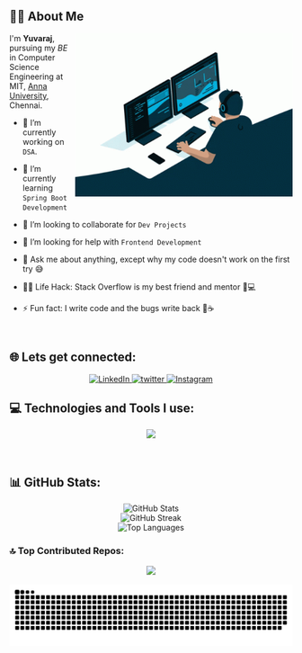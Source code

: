 <!-- ======================= ABOUT ME ======================= -->
## 👨‍💻 About Me

<img src="./coding.gif" height="290px" align="right" />

I'm **Yuvaraj**, pursuing my _BE_ in Computer Science Engineering at MIT, [Anna University](https://www.annauniv.edu/), Chennai.

- 🔭 I’m currently working on `DSA`.

- 🌱 I’m currently learning `Spring Boot Development`

- 👯 I’m looking to collaborate for `Dev Projects`

- 🤔 I’m looking for help with `Frontend Development`

- 💬 Ask me about anything, except why my code doesn't work on the first try 😅

- 👨‍💻  Life Hack: Stack Overflow is my best friend and mentor 🤝💻

- ⚡  Fun fact: I write code and the bugs write back 🐞☕

<br>

<!-- ======================= CONNECT WITH ME ======================= -->
## 🌐 Lets get connected:
<p align="center">
  <a href="https://linkedin.com/in/yuvaraj2806" target="blank">
    <img src="https://img.icons8.com/fluency/48/linkedin.png" width="30" alt="LinkedIn"/>
  </a>
  <a href="https://x.com/Yuvi_0x11" target="blank">
    <img src="https://img.icons8.com/fluency/48/twitter.png" width="30" alt="twitter"/>
  </a>
  <a href="https://instagram.com/yuviiii.b" target="blank">
    <img src="https://img.icons8.com/fluency/48/instagram-new.png" width="30" alt="Instagram"/>
  </a>
</p>

<!-- ======================= TECH STACK ======================= -->
## 💻 Technologies and Tools I use:
<p align="center">
  <a href="https://skillicons.dev">
    <img src="https://skillicons.dev/icons?i=java,c,cpp,python,spring,mysql,sqlite,mongodb,flask,html,css,bash,md,linux,git,github,githubactions,vscode,idea,postman&perline=10" />
  </a>
</p>
<br>

<!-- ======================= GITHUB STATS ======================= -->
## 📊 GitHub Stats:
<p align="center">
  <img src="https://github-readme-stats.vercel.app/api?username=yuvii-b&theme=tokyonight&hide_border=false&include_all_commits=true&count_private=true" alt="GitHub Stats" />
  <br/>
  <img src="https://github-readme-streak-stats.herokuapp.com/?user=yuvii-b&theme=tokyonight&hide_border=false" alt="GitHub Streak" />
  <br/>
  <img src="https://github-readme-stats.vercel.app/api/top-langs/?username=yuvii-b&theme=tokyonight&hide_border=false&layout=compact" alt="Top Languages" />
</p>

<!-- ======================= TOP CONTRIBUTED REPOS ======================= -->
### 🔝 Top Contributed Repos:
<p align="center">
  <img src="https://github-contributor-stats.vercel.app/api?username=yuvii-b&limit=5&theme=dark&combine_all_yearly_contributions=true" />
</p>

<picture>
  <source media="(prefers-color-scheme: dark)" srcset="https://raw.githubusercontent.com/yuvii-b/yuvii-b/output/github-snake-dark.svg" />
  <source media="(prefers-color-scheme: light)" srcset="https://raw.githubusercontent.com/yuvii-b/yuvii-b/output/github-snake.svg" />
  <img alt="github-snake" src="https://raw.githubusercontent.com/yuvii-b/yuvii-b/output/github-snake.svg" />
</picture>
